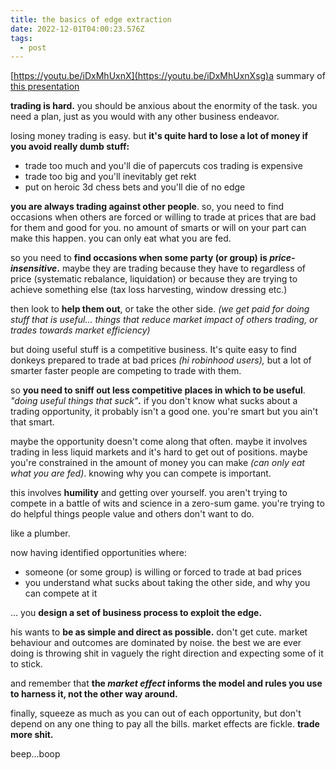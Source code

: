 ```yaml
---
title: the basics of edge extraction
date: 2022-12-01T04:00:23.576Z
tags:
  - post
---
```

[https://youtu.be/iDxMhUxnX](https://youtu.be/iDxMhUxnXsg)a﻿ summary of [this presentation](https://youtu.be/iDxMhUxnXsg)

**trading is hard.** you should be anxious about the enormity of the task. you need a plan, just as you would with any other business endeavor.

losing money trading is easy. but **it's quite hard to lose a lot of money if you avoid really dumb stuff:**

* trade too much and you'll die of papercuts cos trading is expensive
* trade too big and you'll inevitably get rekt
* put on heroic 3d chess bets and you'll die of no edge

**you are always trading against other people**. so, you need to find occasions when others are forced or willing to trade at prices that are bad for them and good for you. no amount of smarts or will on your part can make this happen. you can only eat what you are fed.

so you need to **find occasions when some party (or group) is *price-insensitive*.** maybe they are trading because they have to regardless of price (systematic rebalance, liquidation) or because they are trying to achieve something else (tax loss harvesting, window dressing etc.)

then look to **help them out**, or take the other side. *(we get paid for doing stuff that is useful... things that reduce market impact of others trading, or trades towards market efficiency)*

but doing useful stuff is a competitive business. It's quite easy to find donkeys prepared to trade at bad prices *(hi robinhood users),* but a lot of smarter faster people are competing to trade with them.

so **you need to sniff out less competitive places in which to be useful**. *"doing useful things that suck"**.*** if you don't know what sucks about a trading opportunity, it probably isn't a good one. you're smart but you ain't that smart.

maybe the opportunity doesn't come along that often. maybe it involves trading in less liquid markets and it's hard to get out of positions. maybe you're constrained in the amount of money you can make *(can only eat what you are fed)*. knowing why you can compete is important. 

this involves **humility** and getting over yourself. you aren't trying to compete in a battle of wits and science in a zero-sum game. you're trying to do helpful things people value and others don't want to do. 

like a plumber.

now having identified opportunities where:

* someone (or some group) is willing or forced to trade at bad prices 
* you understand what sucks about taking the other side, and why you can compete at it

 ... you **design a set of business process to exploit the edge.**

his wants to **be as simple and direct as possible.** don't get cute. market behaviour and outcomes are dominated by noise. the best we are ever doing is throwing shit in vaguely the right direction and expecting some of it to stick.

and remember that **the *market effect* informs the model and rules you use to harness it, not the other way around.**

finally, squeeze as much as you can out of each opportunity, but don't depend on any one thing to pay all the bills. market effects are fickle. **trade more shit.**

b﻿eep...boop